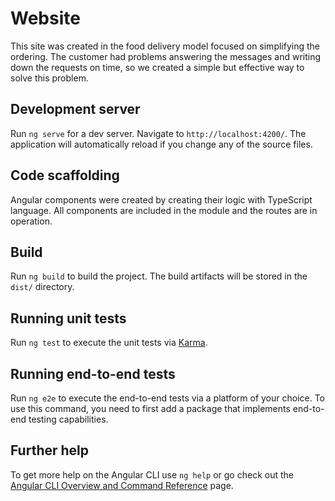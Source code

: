 # Website

This site was created in the food delivery model focused on simplifying the ordering. The customer had problems answering the messages and writing down the requests on time, so we created a simple but effective way to solve this problem.

## Development server

Run `ng serve` for a dev server. Navigate to `http://localhost:4200/`. The application will automatically reload if you change any of the source files.

## Code scaffolding

Angular components were created by creating their logic with TypeScript language. All components are included in the module and the routes are in operation.

## Build

Run `ng build` to build the project. The build artifacts will be stored in the `dist/` directory.

## Running unit tests

Run `ng test` to execute the unit tests via [Karma](https://karma-runner.github.io).

## Running end-to-end tests

Run `ng e2e` to execute the end-to-end tests via a platform of your choice. To use this command, you need to first add a package that implements end-to-end testing capabilities.

## Further help

To get more help on the Angular CLI use `ng help` or go check out the [Angular CLI Overview and Command Reference](https://angular.io/cli) page.
